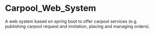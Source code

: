 # Carpool_Web_System
A web system based on spring boot to offer carpool services (e.g. publishing carpool request and invitation, placing and managing orders).
